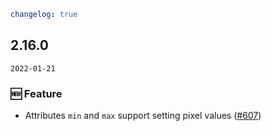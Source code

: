 ```yaml
changelog: true
```

## 2.16.0

`2022-01-21`

### 🆕 Feature

- Attributes `min` and `max` support setting pixel values ([#607](https://github.com/mb-design/mb-design-vue/pull/607))

